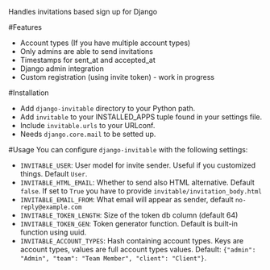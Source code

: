 Handles invitations based sign up for Django

#Features
  * Account types (If you have multiple account types)
  * Only admins are able to send invitations
  * Timestamps for sent_at and accepted_at
  * Django admin integration
  * Custom registration (using invite token) - work in progress

#Installation
  * Add `django-invitable` directory to your Python path.
  * Add `invitable` to your INSTALLED_APPS tuple found in your settings file.
  * Include `invitable.urls` to your URLconf.
  * Needs `django.core.mail` to be setted up.

#Usage
You can configure `django-invitable` with the following settings:

  * `INVITABLE_USER`: User model for invite sender. Useful if you customized things. Default `User`.
  * `INVITABLE_HTML_EMAIL`: Whether to send also HTML alternative. Default `false`. If set to `True` you have to provide `invitable/invitation_body.html`
  * `INVITABLE_EMAIL_FROM`: What email will appear as sender, default `no-reply@example.com`
  * `INVITABLE_TOKEN_LENGTH`: Size of the token db column (default 64)
  * `INVITABLE_TOKEN_GEN`: Token generator function. Default is built-in function using uuid.
  * `INVITABLE_ACCOUNT_TYPES`: Hash containing account types. Keys are account types, values are full account types values. Default: `{"admin": "Admin", "team": "Team Member", "client": "Client"}`.
  